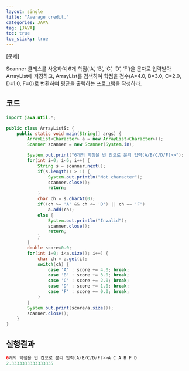 ```yaml
---
layout: single
title: "Average credit."
categories: JAVA
tag: [JAVA]
toc: true
toc_sticky: true
---
```


[문제] 

Scanner 클래스를 사용하여 6개 학점(‘A’, ‘B’, ‘C’, ‘D’, ‘F’)을 문자로 입력받아 ArrayList에 저장하고, ArrayList를 검색하여 학점을 점수(A=4.0, B=3.0, C=2.0, D=1.0, F=0)로 변환하여 평균을 출력하는 프로그램을 작성하라.


## 코드

```java
import java.util.*;

public class ArrayListSc {	
	public static void main(String[] args) {
		ArrayList<Character> a = new ArrayList<Character>();
		Scanner scanner = new Scanner(System.in);

		System.out.print("6개의 학점을 빈 칸으로 분리 입력(A/B/C/D/F)>>");
		for(int i=0; i<6; i++) {
			String s = scanner.next();
			if(s.length() > 1) {
				System.out.println("Not character");
				scanner.close();
				return;
			}
			char ch = s.charAt(0);
			if((ch >= 'A' && ch <= 'D') || ch == 'F')
				a.add(ch);
			else {
				System.out.println("Invalid");
				scanner.close();
				return;
			}
		}		
		double score=0.0;
		for(int i=0; i<a.size(); i++) {
			char ch = a.get(i);
			switch(ch) {
				case 'A' : score += 4.0; break;
				case 'B' : score += 3.0; break;
				case 'C' : score += 2.0; break;
				case 'D' : score += 1.0; break;
				case 'F' : score += 0.0; break;			
			}
		}		
		System.out.print(score/a.size());
		scanner.close();
	}
}
```

## 실행결과

```java
6개의 학점을 빈 칸으로 분리 입력(A/B/C/D/F)>>A C A B F D
2.3333333333333335
```